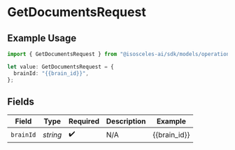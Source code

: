 # GetDocumentsRequest

## Example Usage

```typescript
import { GetDocumentsRequest } from "@isosceles-ai/sdk/models/operations";

let value: GetDocumentsRequest = {
  brainId: "{{brain_id}}",
};
```

## Fields

| Field              | Type               | Required           | Description        | Example            |
| ------------------ | ------------------ | ------------------ | ------------------ | ------------------ |
| `brainId`          | *string*           | :heavy_check_mark: | N/A                | {{brain_id}}       |